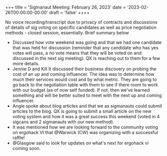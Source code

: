 +++
title = 'Sigmanaut Meeting: February 26, 2023'
date = '2023-02-26T00:00:00-00:00'
draft = 'false'
++++

No voice recording/transcript due to privacy of contracts and discussions of details of sig voting on specific candidates as well as price negotiation methods - closed session, essentially. Brief summary below
- Discussed how vote weekend was going and that we had one candidate that was held for discussion (reminder that any candidate who has yes votes will pass, a no vote means that they will be voted on and discussed in the next sig meeting). QX is reaching out to them for a few more details. 
- Jennie D and Kill It discussed their business discovery on probing the cost of an up and coming influencer. The idea was to determine how much their services would cost and by what metric. They are going to go back to the negotiation table with them to see if there room to work with our budget (as of now self funded). If not, then we've learned something and will be better suited to meet with the next up and coming influencer. 
- Angie spoke about blog articles and that we as sigmanauts could submit articles to the blog. QX is going to submit a small article on the new voting system and how it was a great success this weekend (voted in 4 sigcans and 2 sigmanauts with our new method). 
- It was mentioned how we are looking forward to the community voting on ergohack VI that @Warwick (CW)  was organizing with a successful raffle!
- @Glasgow  said to look for updates on what's next for ergohack vi coming soon. 
